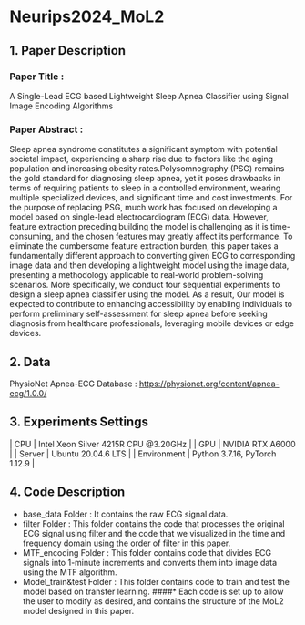 # Neurips2024_MoL2

## 1. Paper Description

### Paper Title : 
A Single-Lead ECG based Lightweight Sleep Apnea Classifier using Signal Image Encoding Algorithms
### Paper Abstract : 
Sleep apnea syndrome constitutes a significant symptom with potential societal impact, experiencing a sharp rise due to factors like the aging population and increasing obesity rates.Polysomnography (PSG) remains the gold standard for diagnosing sleep apnea, yet it poses drawbacks in terms of requiring patients to sleep in a controlled environment, wearing multiple specialized devices, and significant time and cost investments. For the purpose of replacing PSG, much work has focused on developing a model based on single-lead electrocardiogram (ECG) data. However, feature extraction preceding building the model is challenging as it is time-consuming, and the chosen features may greatly affect its performance. To eliminate the cumbersome feature extraction burden, this paper takes a fundamentally different approach to converting given ECG to corresponding image data and then developing a lightweight model using the image data, presenting a methodology applicable to real-world problem-solving scenarios. More specifically, we conduct four sequential experiments to design a sleep apnea classifier using the model. As a result, Our model is expected to contribute to enhancing accessibility by enabling individuals to perform preliminary self-assessment for sleep apnea before seeking diagnosis from healthcare professionals, leveraging mobile devices or edge devices.

## 2. Data
PhysioNet Apnea-ECG Database : <https://physionet.org/content/apnea-ecg/1.0.0/>

## 3. Experiments Settings
| CPU | Intel Xeon Silver 4215R CPU @3.20GHz |
| GPU | NVIDIA RTX A6000 |
| Server | Ubuntu 20.04.6 LTS |
| Environment | Python 3.7.16, PyTorch 1.12.9 |

## 4. Code Description
* base_data Folder : It contains the raw ECG signal data.
* filter Folder : This folder contains the code that processes the original ECG signal using filter and the code that we visualized in the time and frequency domain using the order of filter in this paper.
* MTF_encoding Folder : This folder contains code that divides ECG signals into 1-minute increments and converts them into image data using the MTF algorithm.
* Model_train&test Folder : This folder contains code to train and test the model based on transfer learning.
####* Each code is set up to allow the user to modify as desired, and contains the structure of the MoL2 model designed in this paper.
